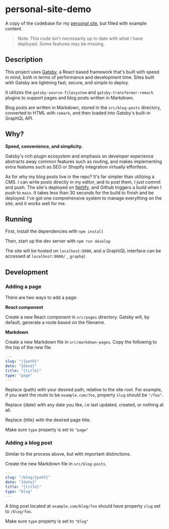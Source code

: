 # personal-site-demo

A copy of the codebase for my [personal site](https://cityinspain.dev), but filled
with example content.

>Note: This code isn't necessarily up to date with what I have deployed. Some features
may be missing.


## Description

This project uses [Gatsby](https://gatsbyjs.com), a React based framework that's 
built with speed in mind, both in terms of performance and development time. Sites 
built with Gatsby are lightning fast, secure, and simple to deploy.

It utilizes the `gatsby-source-filesystem` and `gatsby-transformer-remark` plugins to 
support pages and blog posts written in Markdown.

Blog posts are written in Markdown, stored in the `src/blog-posts` directory, 
converted to HTML with `remark`, and then loaded into Gatsby's built-in GraphQL API.

## Why?

**Speed, convenience, and simplicity.**

Gatsby's rich plugin ecosystem and emphasis on developer experience abstracts away 
common features such as routing, and makes implementing extra features such as SEO or 
Shopify integration virtually effortless.

As for why my blog posts live in the repo? It's far simpler than utilizing a CMS.
I can write posts directly in my editor, and to post them, I just commit and push.
The site's deployed on [Netlify](https://netlify.com), and Github triggers a build
when I push to `main`. It takes less than 30 seconds for the build to finish and be
deployed. I've got one comprehensive system to manage everything on the site, and it
works well for me.

## Running

First, install the dependencies with
`npm install`

Then, start up the dev server with `npm run develop`

The site will be hosted on `localhost:8000`, and a GraphiQL interface can be
accessed at `localhost:8000/__graphql`


## Development

### Adding a page

There are two ways to add a page:

**React component**

Create a new React component in `src/pages` directory. Gatsby will, by default, 
generate a route based on the filename.

**Markdown**

Create a new Markdown file in `src/markdown-pages`. Copy the following to the top of 
the new file.

```yaml
---
slug: "/{path}"
date: "{date}"
title: "{title}"
type: "page"
---
```

Replace {path} with your desired path, relative to the site root. For example,
if you want the route to be `example.com/foo`, property `slug` should be
`"/foo"`.

Replace {date} with any date you like, i.e last updated, created, or nothing at all. 

Replace {title} with the desired page title.

Make sure `type` property is set to `"page"`

### Adding a blog post

Similar to the process above, but with important distinctions.

Create the new Markdown file in `src/blog-posts`.

```yaml
---
slug: "/blog/{path}"
date: "{date}"
title: "{title}"
type: "blog"
---
```

A blog post located at `example.com/blog/foo` should have property `slug` set to
`/blog/foo`. 

Make sure `type` property is set to `"blog"`